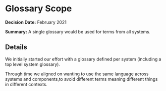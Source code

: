 # Glossary Scope

**Decision Date:** February 2021

**Summary:** A single glossary would be used for terms from all systems.

## Details

We initially started our effort with a glossary defined per system (including a top level system glossary).

Through time we aligned on wanting to use the same language across systems and components,to avoid different terms meaning different things in different contexts.
